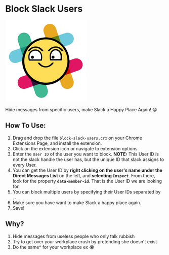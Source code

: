 # Block Slack Users
![Block Slack Users](/block-slack-users/icons/icon256.png)

Hide messages from specific users, make Slack a Happy Place Again! :grin:

## How To Use:
1. Drag and drop the file `block-slack-users.crx` on your Chrome Extensions Page, and install the extension.
2. Click on the extension icon or navigate to extension options.
3. Enter the `User ID` of the user you want to block. **NOTE:** This User ID is not the slack handle the user has, but the unique ID that slack assigns to every User. 
4. You can get the User ID by **right clicking on the user's name under the Direct Messages List** on the left, and **selecting `Inspect`**. From there, look for the property **`data-member-id`**. That is the User ID we are looking for.
5. You can block multiple users by specifying their User IDs separated by `,`.
6. Make sure you have want to make Slack a happy place again.
7. Save!


## Why?
1. Hide messages from useless people who only talk rubbish
2. Try to get over your workplace crush by pretending she doesn't exist
3. Do the same^ for your workplace ex :sob:

